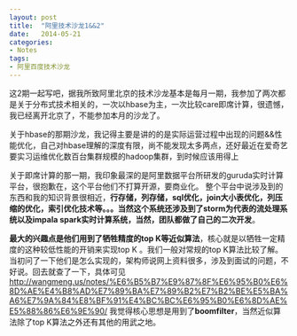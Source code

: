 ```yaml
---
layout: post
title:  "阿里技术沙龙1&&2"
date:   2014-05-21
categories: 
- Notes 
tags:
- 阿里百度技术沙龙
---
```



这2期一起写吧，据我所致阿里北京的技术沙龙基本是每月一期，我参加了两次都是关于分布式技术相关的，一次以hbase为主，一次比较care即席计算，很遗憾，我已经离开北京了，不能参加本月的沙龙了。


关于hbase的那期沙龙，我记得主要是讲的的是实际运营过程中出现的问题&&性能优化，自己对hbase理解的深度有限，尚不能发现太多两点，还好最近在爱奇艺要实习运维优化数百台集群规模的hadoop集群，到时候应该用得上

关于即席计算的那一期，我印象最深的是阿里数据平台所研发的guruda实时计算平台，很抱歉在，这个平台他们不打算开源，要商业化。
整个平台中说涉及到的东西和我的知识背景很相近，**行存储，列存储，sql优化，join大小表优化，列压缩的优化，索引优化技术等。。。当然这个系统还涉及到了storm为代表的流处理系统以及impala spark实时计算系统，当然，团队都做了自己的二次开发**。

**最大的兴趣点是他们用到了牺牲精度的top K等近似算法**，核心就是以牺牲一定精度的这种较低性能的开销来实现top K 。我们一般对常规的top K算法比较了解。当初问了一下他们是怎么实现的，架构师说网上资料很多，涉及到面试的问题，不好说。回去就查了一下，具体可见
http://wangmeng.us/notes/%E6%B5%B7%E9%87%8F%E6%95%B0%E6%8D%AE%E4%B8%AD%E7%89%BA%E7%89%B2%E7%B2%BE%E5%BA%A6%E7%9A%84%E8%BF%91%E4%BC%BC%E6%95%B0%E6%8D%AE%E5%88%86%E6%9E%90/
我觉得核心思想是用到了**boomfilter**，当然近似算法除了top K算法之外还有其他的用武之地。
